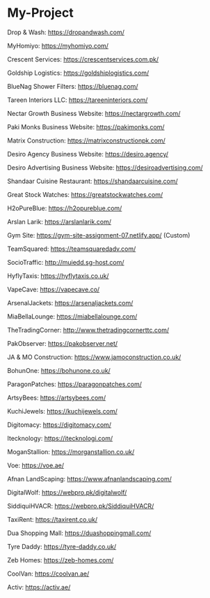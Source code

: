# My-Project

Drop & Wash: https://dropandwash.com/

MyHomiyo: https://myhomiyo.com/

Crescent Services: https://crescentservices.com.pk/

Goldship Logistics: https://goldshiplogistics.com/

BlueNag Shower Filters: https://bluenag.com/

Tareen Interiors LLC:
https://tareeninteriors.com/

Nectar Growth Business Website:
https://nectargrowth.com/

Paki Monks Business Website:
https://pakimonks.com/

Matrix Construction: https://matrixconstructionpk.com/

Desiro Agency Business Website:
https://desiro.agency/

Desiro Advertising Business Website:
https://desiroadvertising.com/

Shandaar Cuisine Restaurant:
https://shandaarcuisine.com/

Great Stock Watches: https://greatstockwatches.com/

H2oPureBlue: https://h2opureblue.com/

Arslan Larik: https://arslanlarik.com/

Gym Site: https://gym-site-assignment-07.netlify.app/ (Custom)

TeamSquared: https://teamsquaredadv.com/ 

SocioTraffic: http://muiedd.sg-host.com/ 

HyflyTaxis: https://hyflytaxis.co.uk/

VapeCave: https://vapecave.co/

ArsenalJackets: https://arsenaljackets.com/ 

MiaBellaLounge: https://miabellalounge.com/

TheTradingCorner: http://www.thetradingcornerttc.com/  

PakObserver: https://pakobserver.net/

JA & MO Construction: https://www.jamoconstruction.co.uk/

BohunOne: https://bohunone.co.uk/

ParagonPatches: https://paragonpatches.com/

ArtsyBees: https://artsybees.com/

KuchiJewels: https://kuchijewels.com/

Digitomacy: https://digitomacy.com/

Itecknology: https://itecknologi.com/

MoganStallion: https://morganstallion.co.uk/

Voe: https://voe.ae/

Afnan LandScaping: https://www.afnanlandscaping.com/

DigitalWolf: https://webpro.pk/digitalwolf/

SiddiquiHVACR: https://webpro.pk/SiddiquiHVACR/

TaxiRent: https://taxirent.co.uk/

Dua Shopping Mall: https://duashoppingmall.com/

Tyre Daddy: https://tyre-daddy.co.uk/

Zeb Homes: https://zeb-homes.com/

CoolVan: https://coolvan.ae/

Activ: https://activ.ae/






